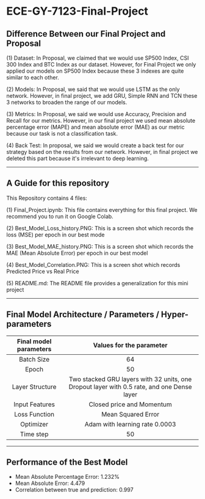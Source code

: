 # ECE-GY-7123-Final-Project
##  Difference Between our Final Project and Proposal

(1) Dataset: In Proposal, we claimed that we would use SP500 Index, CSI 300 Index and BTC Index as our dataset. However, for Final Project we only applied our models on SP500 Index because these 3 indexes are quite similar to each other.

(2) Models: In Proposal, we said that we would use LSTM as the only network. However, in final project, we add GRU, Simple RNN and TCN these 3 networks to broaden the range of our models.

(3) Metrics: In Proposal, we said we would use Accuracy, Precision and Recall for our metrics. However, in our final project we used mean absolute percentage error (MAPE) and mean absolute error (MAE) as our metric because our task is not a classification task.

(4) Back Test: In proposal, we said we would create a back test for our strategy based on the results from our network. However, in final project we deleted this part because it's irrelevant to deep learning.

--------------------------------------------------------------------

## A Guide for this repository

This Repository contains 4 files:

(1) Final_Project.ipynb: This file contains everything for this final project. We recommend you to run it on Google Colab.

(2) Best_Model_Loss_history.PNG: This is a screen shot which records the loss (MSE) per epoch in our best mode

(3) Best_Model_MAE_history.PNG: This is a screen shot which records the MAE (Mean Absolute Error) per epoch in our best model

(4) Best_Model_Correlation.PNG: This is a screen shot which records Predicted Price vs Real Price

(5) README.md: The README file provides a generalization for this mini project

------------------------------------------------------------------------------------------------------

## Final Model Architecture / Parameters / Hyper-parameters

| Final model parameters |                   Values for the parameter                   |
| :--------------------: | :----------------------------------------------------------: |
|       Batch Size       |                              64                              |
|         Epoch          |                              50                              |
|    Layer Structure     | Two stacked GRU layers with 32 units, one Dropout layer with 0.5 rate, and one Dense layer |
|     Input Features     |                  Closed price and Momentum                   |
|     Loss Function      |                      Mean Squared Error                      |
|       Optimizer        |                Adam with learning rate 0.0003                |
|       Time step        |                              50                              |

-----------------------------------------------------------------------------------

## Performance of the Best Model

- Mean Absolute Percentage Error: 1.232%
- Mean Absolute Error: 4.479
- Correlation between true and prediction: 0.997







